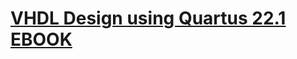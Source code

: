 # <a href="https://play.google.com/store/books/details?id=JaWyEAAAQBAJ">VHDL Design using Quartus 22.1 EBOOK</a>